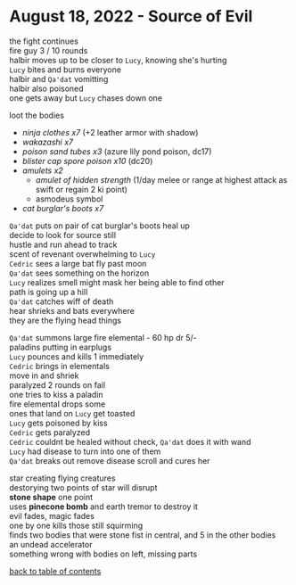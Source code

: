 # August 18, 2022 - Source of Evil

the fight continues  
fire guy 3 / 10 rounds  
halbir moves up to be closer to `Lucy`, knowing she's hurting  
`Lucy` bites and burns everyone  
halbir and `Qa'dat` vomitting  
halbir also poisoned  
one gets away but `Lucy` chases down one  

loot the bodies  
- _ninja clothes x7_ (+2 leather armor with shadow)  
- _wakazashi x7_  
- _poison sand tubes x3_ (azure lily pond poison, dc17)  
- _blister cap spore poison x10_ (dc20)  
- _amulets x2_  
    - _amulet of hidden strength_ (1/day melee or range at highest attack as swift or regain 2 ki point)  
    - asmodeus symbol  
- _cat burglar's boots x7_  

`Qa'dat` puts on pair of cat burglar's boots
heal up  
decide to look for source still  
hustle and run ahead to track  
scent of revenant overwhelming to `Lucy`  
`Cedric` sees a large bat fly past moon  
`Qa'dat` sees something on the horizon  
`Lucy` realizes smell might mask her being able to find other   
path is going up a hill  
`Qa'dat` catches wiff of death  
hear shrieks and bats everywhere  
they are the flying head things  

`Qa'dat` summons large fire elemental - 60 hp dr 5/-  
paladins putting in earplugs  
`Lucy` pounces and kills 1 immediately  
`Cedric` brings in elementals  
move in and shriek  
paralyzed 2 rounds on fail  
one tries to kiss a paladin  
fire elemental drops some  
ones that land on `Lucy` get toasted  
`Lucy` gets poisoned by kiss  
`Cedric` gets paralyzed  
`Cedric` couldnt be healed without check, `Qa'dat` does it with wand  
`Lucy` had disease to turn into one of them  
`Qa'dat` breaks out remove disease scroll and cures her  

star creating flying creatures  
destorying two points of star will disrupt  
**stone shape** one point  
uses **pinecone bomb** and earth tremor to destroy it  
evil fades, magic fades  
one by one kills those still squirming  
finds two bodies that were stone fist in central, and 5 in the other bodies  
an undead accelerator  
something wrong with bodies on left, missing parts  

[back to table of contents](/sessions/TOC.md)

